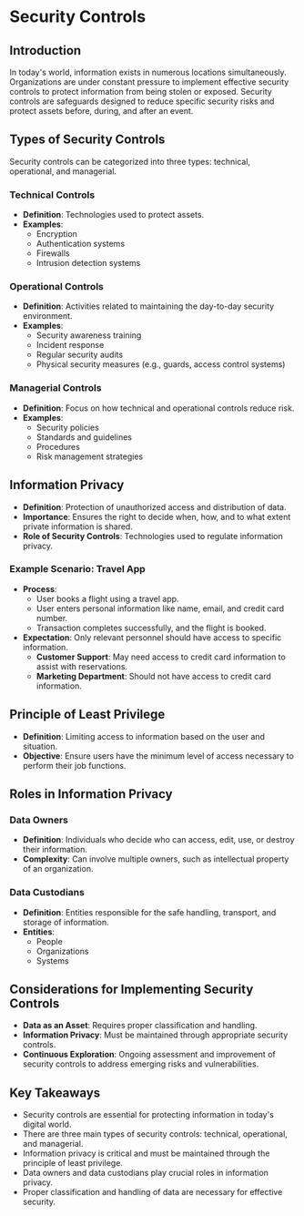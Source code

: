 # Security Controls

## Introduction
In today's world, information exists in numerous locations simultaneously. Organizations are under constant pressure to implement effective security controls to protect information from being stolen or exposed. Security controls are safeguards designed to reduce specific security risks and protect assets before, during, and after an event.

## Types of Security Controls
Security controls can be categorized into three types: technical, operational, and managerial.

### Technical Controls
- **Definition**: Technologies used to protect assets.
- **Examples**:
  - Encryption
  - Authentication systems
  - Firewalls
  - Intrusion detection systems

### Operational Controls
- **Definition**: Activities related to maintaining the day-to-day security environment.
- **Examples**:
  - Security awareness training
  - Incident response
  - Regular security audits
  - Physical security measures (e.g., guards, access control systems)

### Managerial Controls
- **Definition**: Focus on how technical and operational controls reduce risk.
- **Examples**:
  - Security policies
  - Standards and guidelines
  - Procedures
  - Risk management strategies

## Information Privacy
- **Definition**: Protection of unauthorized access and distribution of data.
- **Importance**: Ensures the right to decide when, how, and to what extent private information is shared.
- **Role of Security Controls**: Technologies used to regulate information privacy.

### Example Scenario: Travel App
- **Process**: 
  - User books a flight using a travel app.
  - User enters personal information like name, email, and credit card number.
  - Transaction completes successfully, and the flight is booked.
- **Expectation**: Only relevant personnel should have access to specific information.
  - **Customer Support**: May need access to credit card information to assist with reservations.
  - **Marketing Department**: Should not have access to credit card information.

## Principle of Least Privilege
- **Definition**: Limiting access to information based on the user and situation.
- **Objective**: Ensure users have the minimum level of access necessary to perform their job functions.

## Roles in Information Privacy
### Data Owners
- **Definition**: Individuals who decide who can access, edit, use, or destroy their information.
- **Complexity**: Can involve multiple owners, such as intellectual property of an organization.

### Data Custodians
- **Definition**: Entities responsible for the safe handling, transport, and storage of information.
- **Entities**:
  - People
  - Organizations
  - Systems

## Considerations for Implementing Security Controls
- **Data as an Asset**: Requires proper classification and handling.
- **Information Privacy**: Must be maintained through appropriate security controls.
- **Continuous Exploration**: Ongoing assessment and improvement of security controls to address emerging risks and vulnerabilities.

## Key Takeaways
- Security controls are essential for protecting information in today's digital world.
- There are three main types of security controls: technical, operational, and managerial.
- Information privacy is critical and must be maintained through the principle of least privilege.
- Data owners and data custodians play crucial roles in information privacy.
- Proper classification and handling of data are necessary for effective security.